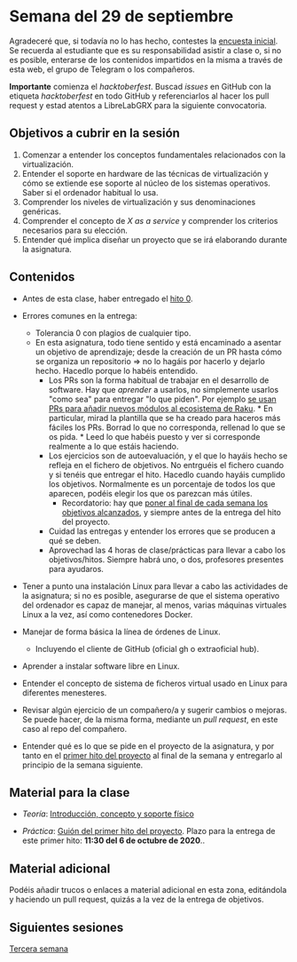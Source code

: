 # Semana del 29 de septiembre

Agradeceré que, si todavía no lo has hecho, contestes la
[encuesta inicial](https://docs.google.com/forms/d/e/1FAIpQLSeMknM68xF9D-n_ej6ppjEDi3xkxjzMBcSu_zopwLIZ1LRfJQ/viewform). Se
recuerda al estudiante que es su responsabilidad asistir a clase o, si
no es posible,
enterarse de los contenidos impartidos en la misma a través de esta
web, el grupo de Telegram o los compañeros.

**Importante** comienza el *hacktoberfest*. Buscad *issues* en GitHub con la
etiqueta *hacktoberfest* en todo GitHub y referenciarlos al hacer los
pull request y estad atentos a LibreLabGRX para la siguiente convocatoria.

## Objetivos a cubrir en la sesión

1. Comenzar a entender los conceptos fundamentales relacionados con la virtualización.
2. Entender el soporte en hardware de las técnicas de virtualización y cómo se extiende ese soporte al núcleo de los sistemas operativos. Saber si el ordenador habitual lo usa.
4. Comprender los niveles de virtualización y sus denominaciones genéricas.
5. Comprender el concepto de *X as a service* y comprender los
   criterios necesarios para su elección.
6. Entender qué implica diseñar un proyecto que se irá elaborando
   durante la asignatura.

## Contenidos

* Antes de esta clase, haber entregado el [hito 0](http://jj.github.io/IV/documentos/proyecto/0.Repositorio).
* Errores comunes en la entrega:
  * Tolerancia 0 con plagios de cualquier tipo.
  * En esta asignatura, todo tiene sentido y está encaminado a asentar
    un objetivo de aprendizaje; desde la creación de un PR hasta cómo
    se organiza un repositorio ⇒ no lo hagáis por hacerlo y dejarlo
    hecho. Hacedlo porque lo habéis entendido.
	* Los PRs son la forma habitual de trabajar en el desarrollo de
      software. Hay que *aprender* a usarlos, no simplemente usarlos
      "como sea" para entregar "lo que piden". Por ejemplo [se usan
      PRs para añadir nuevos módulos al ecosistema de Raku](https://github.com/Raku/ecosystem/pulls?q=is%3Apr+is%3Aclosed).
          * En particular, mirad la plantilla que se ha creado para
            haceros más fáciles los PRs. Borrad lo que no corresponda,
            rellenad lo que se os pida.
          * Leed lo que habéis puesto y ver si corresponde realmente a
            lo que estáis haciendo.
	* Los ejercicios son de autoevaluación, y el que lo hayáis hecho se refleja en el fichero de objetivos. No entrguéis el fichero cuando y si tenéis que entregar el hito. Hacedlo cuando hayáis cumplido los objetivos. Normalmente es un porcentaje de todos los que aparecen, podéis elegir los que os parezcan más útiles.
		* Recordatorio: hay que [poner al final de cada semana los objetivos alcanzados](Cumpliendo_Objetivos.md),
  y siempre antes de la entrega del hito del proyecto.
	* Cuidad las entregas y entender los errores que se producen a qué se deben.
	* Aprovechad las 4 horas de clase/prácticas para llevar a cabo los objetivos/hitos. Siempre habrá uno, o dos, profesores presentes para ayudaros.
	
* Tener a punto una instalación Linux para llevar a cabo las actividades de la asignatura; si no es posible, asegurarse de que el sistema operativo del ordenador es capaz de manejar, al menos, varias máquinas virtuales Linux a la vez, así como contenedores Docker.
* Manejar de forma básica la línea de órdenes de Linux.
  * Incluyendo el cliente de GitHub (oficial gh o extraoficial hub).
* Aprender a instalar software libre en Linux.
* Entender el concepto de sistema de ficheros virtual usado en Linux para diferentes menesteres.

* Revisar algún ejercicio de un compañero/a y sugerir cambios o
  mejoras. Se puede hacer, de la misma forma, mediante un *pull
  request*, en este caso al repo del compañero.
* Entender qué es lo que se pide en el proyecto de la asignatura, y
  por tanto en el
  [primer hito del proyecto](http://jj.github.io/IV/documentos/proyecto/1.Infraestructura)
  al final de la semana y entregarlo al principio de la semana siguiente.

## Material para la clase

* *Teoría*: [Introducción, concepto y soporte físico](http://jj.github.io/IV/documentos/temas/Intro_concepto_y_soporte_fisico#introduccin)

* *Práctica*:
  [Guión del primer hito del proyecto](http://jj.github.io/IV/documentos/proyecto/1.Infraestructura). Plazo
  para la entrega de este primer hito: **11:30 del 6 de octubre de 2020**..
  
## Material adicional

Podéis añadir trucos o enlaces a material adicional en esta zona,
editándola y haciendo un pull request, quizás a la vez de la entrega
de objetivos.

## Siguientes sesiones

[Tercera semana](semana-03.md)
